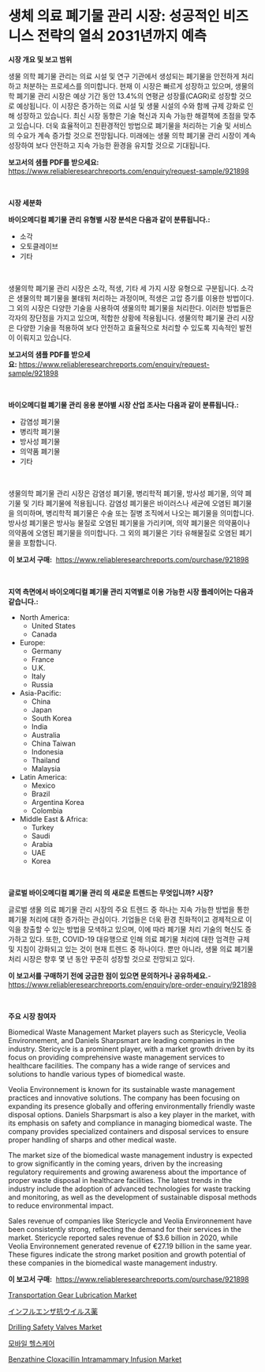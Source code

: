 <p><h1>생체 의료 폐기물 관리 시장: 성공적인 비즈니스 전략의 열쇠 2031년까지 예측</h1></p><p><strong>시장 개요 및 보고 범위</strong></p>
<p><p>생물 의학 폐기물 관리는 의료 시설 및 연구 기관에서 생성되는 폐기물을 안전하게 처리하고 처분하는 프로세스를 의미합니다. 현재 이 시장은 빠르게 성장하고 있으며, 생물의학 폐기물 관리 시장은 예상 기간 동안 13.4%의 연평균 성장률(CAGR)로 성장할 것으로 예상됩니다. 이 시장은 증가하는 의료 시설 및 생물 시설의 수와 함께 규제 강화로 인해 성장하고 있습니다. 최신 시장 동향은 기술 혁신과 지속 가능한 해결책에 초점을 맞추고 있습니다. 더욱 효율적이고 친환경적인 방법으로 폐기물을 처리하는 기술 및 서비스의 수요가 계속 증가할 것으로 전망됩니다. 미래에는 생물 의학 폐기물 관리 시장이 계속 성장하여 보다 안전하고 지속 가능한 환경을 유지할 것으로 기대됩니다.</p></p>
<p><strong>보고서의 샘플 PDF를 받으세요:</strong> <a href="https://www.reliableresearchreports.com/enquiry/request-sample/921898">https://www.reliableresearchreports.com/enquiry/request-sample/921898</a></p>
<p>&nbsp;</p>
<p><strong>시장 세분화</strong></p>
<p><strong>바이오메디컬 폐기물 관리 유형별 시장 분석은 다음과 같이 분류됩니다.:</strong></p>
<p><ul><li>소각</li><li>오토클레이브</li><li>기타</li></ul></p>
<p>&nbsp;</p>
<p><p>생물의학 폐기물 관리 시장은 소각, 적생, 기타 세 가지 시장 유형으로 구분됩니다. 소각은 생물의학 폐기물을 불태워 처리하는 과정이며, 적생은 고압 증기를 이용한 방법이다. 그 외의 시장은 다양한 기술을 사용하여 생물의학 폐기물을 처리한다. 이러한 방법들은 각자의 장단점을 가지고 있으며, 적합한 상황에 적용됩니다. 생물의학 폐기물 관리 시장은 다양한 기술을 적용하여 보다 안전하고 효율적으로 처리할 수 있도록 지속적인 발전이 이뤄지고 있습니다.</p></p>
<p><strong>보고서의 샘플 PDF를 받으세요:</strong>&nbsp;<a href="https://www.reliableresearchreports.com/enquiry/request-sample/921898">https://www.reliableresearchreports.com/enquiry/request-sample/921898</a></p>
<p>&nbsp;</p>
<p><strong> 바이오메디컬 폐기물 관리 응용 분야별 시장 산업 조사는 다음과 같이 분류됩니다.:</strong></p>
<p><ul><li>감염성 폐기물</li><li>병리학 폐기물</li><li>방사성 폐기물</li><li>의약품 폐기물</li><li>기타</li></ul></p>
<p>&nbsp;</p>
<p><p>생물의학 폐기물 관리 시장은 감염성 폐기물, 병리학적 폐기물, 방사성 폐기물, 의약 폐기물 및 기타 폐기물에 적용됩니다. 감염성 폐기물은 바이러스나 세균에 오염된 폐기물을 의미하며, 병리학적 폐기물은 수술 또는 질병 조직에서 나오는 폐기물을 의미합니다. 방사성 폐기물은 방사능 물질로 오염된 폐기물을 가리키며, 의약 폐기물은 의약품이나 의약품에 오염된 폐기물을 의미합니다. 그 외의 폐기물은 기타 유해물질로 오염된 폐기물을 포함합니다.</p></p>
<p><strong>이 보고서 구매:</strong>&nbsp; <a href="https://www.reliableresearchreports.com/purchase/921898">https://www.reliableresearchreports.com/purchase/921898</a></p>
<p>&nbsp;</p>
<p><strong>지역 측면에서 바이오메디컬 폐기물 관리 지역별로 이용 가능한 시장 플레이어는 다음과 같습니다.:</strong></p>
<p><ul>
    <li>
        North America:
        <ul>
            <li>United States</li>
            <li>Canada</li>
        </ul>
    </li>
    <li>
        Europe:
        <ul>
            <li>Germany</li>
            <li>France</li>
            <li>U.K.</li>
            <li>Italy</li>
            <li>Russia</li>
        </ul>
    </li>
    <li>
        Asia-Pacific:
        <ul>
            <li>China</li>
            <li>Japan</li>
            <li>South Korea</li>
            <li>India</li>
            <li>Australia</li>
            <li>China Taiwan</li>
            <li>Indonesia</li>
            <li>Thailand</li>
            <li>Malaysia</li>
        </ul>
    </li>
    <li>
        Latin America:
        <ul>
            <li>Mexico</li>
            <li>Brazil</li>
            <li>Argentina Korea</li>
            <li>Colombia</li>
        </ul>
    </li>
    <li>
        Middle East & Africa:
        <ul>
            <li>Turkey</li>
            <li>Saudi</li>
            <li>Arabia</li>
            <li>UAE</li>
            <li>Korea</li>
        </ul>
    </li>
    </ul></p>
<p>&nbsp;</p>
<p><strong>글로벌 바이오메디컬 폐기물 관리 의 새로운 트렌드는 무엇입니까? 시장?</strong></p>
<p><p>글로벌 생물 의료 폐기물 관리 시장의 주요 트렌드 중 하나는 지속 가능한 방법을 통한 폐기물 처리에 대한 증가하는 관심이다. 기업들은 더욱 환경 친화적이고 경제적으로 이익을 창출할 수 있는 방법을 모색하고 있으며, 이에 따라 폐기물 처리 기술의 혁신도 증가하고 있다. 또한, COVID-19 대유행으로 인해 의료 폐기물 처리에 대한 엄격한 규제 및 지침이 강화되고 있는 것이 현재 트렌드 중 하나이다. 뿐만 아니라, 생물 의료 폐기물 처리 시장은 향후 몇 년 동안 꾸준히 성장할 것으로 전망되고 있다.</p></p>
<p><strong>이 보고서를 구매하기 전에 궁금한 점이 있으면 문의하거나 공유하세요.</strong>- <a href="https://www.reliableresearchreports.com/enquiry/pre-order-enquiry/921898">https://www.reliableresearchreports.com/enquiry/pre-order-enquiry/921898</a></p>
<p>&nbsp;</p>
<p><strong>주요 시장 참여자</strong></p>
<p><p>Biomedical Waste Management Market players such as Stericycle, Veolia Environnement, and Daniels Sharpsmart are leading companies in the industry. Stericycle is a prominent player, with a market growth driven by its focus on providing comprehensive waste management services to healthcare facilities. The company has a wide range of services and solutions to handle various types of biomedical waste.</p><p>Veolia Environnement is known for its sustainable waste management practices and innovative solutions. The company has been focusing on expanding its presence globally and offering environmentally friendly waste disposal options. Daniels Sharpsmart is also a key player in the market, with its emphasis on safety and compliance in managing biomedical waste. The company provides specialized containers and disposal services to ensure proper handling of sharps and other medical waste.</p><p>The market size of the biomedical waste management industry is expected to grow significantly in the coming years, driven by the increasing regulatory requirements and growing awareness about the importance of proper waste disposal in healthcare facilities. The latest trends in the industry include the adoption of advanced technologies for waste tracking and monitoring, as well as the development of sustainable disposal methods to reduce environmental impact.</p><p>Sales revenue of companies like Stericycle and Veolia Environnement have been consistently strong, reflecting the demand for their services in the market. Stericycle reported sales revenue of $3.6 billion in 2020, while Veolia Environnement generated revenue of €27.19 billion in the same year. These figures indicate the strong market position and growth potential of these companies in the biomedical waste management industry.</p></p>
<p><strong>이 보고서 구매:</strong>&nbsp;&nbsp;<a href="https://www.reliableresearchreports.com/purchase/921898">https://www.reliableresearchreports.com/purchase/921898</a></p>
<p><p><a href="https://github.com/khayangel/Market-Research-Report-List-2/blob/main/transportation-gear-lubrication-market.md">Transportation Gear Lubrication Market</a></p><p><a href="https://github.com/mohamedbakry57/Market-Research-Report-List-2/blob/main/7029236182381.md">インフルエンザ抗ウイルス薬</a></p><p><a href="https://issuu.com/reportprime-2/docs/drilling-safety-valves-market-size-2030.pptx">Drilling Safety Valves Market</a></p><p><a href="https://github.com/laholand/Market-Research-Report-List-2/blob/main/5629251182377.md">모바일 헬스케어</a></p><p><a href="https://issuu.com/reportprime-2/docs/benzathine-cloxacillin-intramammary-infusion-marke">Benzathine Cloxacillin Intramammary Infusion Market</a></p></p>
